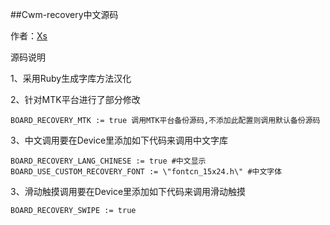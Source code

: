 ##Cwm-recovery中文源码

作者：[Xs](http://www.weibo.com/acexs)

源码说明

1、采用Ruby生成字库方法汉化

2、针对MTK平台进行了部分修改
```
BOARD_RECOVERY_MTK := true 调用MTK平台备份源码,不添加此配置则调用默认备份源码

```

3、中文调用要在Device里添加如下代码来调用中文字库
```
BOARD_RECOVERY_LANG_CHINESE := true #中文显示
BOARD_USE_CUSTOM_RECOVERY_FONT := \"fontcn_15x24.h\" #中文字体
```

3、滑动触摸调用要在Device里添加如下代码来调用滑动触摸
```
BOARD_RECOVERY_SWIPE := true
```
